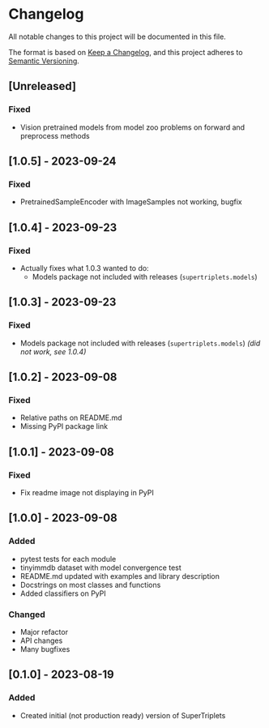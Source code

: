 # Changelog

All notable changes to this project will be documented in this file.

The format is based on [Keep a Changelog](https://keepachangelog.com/en/1.0.0/),
and this project adheres to [Semantic Versioning](https://semver.org/spec/v2.0.0.html).

<!--
Types of changes
* "Added" for new features.
* "Changed" for changes in existing functionality.
* "Deprecated" for soon-to-be removed features.
* "Removed" for now removed features.
* "Fixed" for any bug fixes.
* "Security" in case of vulnerabilities.
-->

## [Unreleased]
### Fixed
- Vision pretrained models from model zoo problems on forward and preprocess methods
## [1.0.5] - 2023-09-24
### Fixed
- PretrainedSampleEncoder with ImageSamples not working, bugfix
## [1.0.4] - 2023-09-23
### Fixed
- Actually fixes what 1.0.3 wanted to do:
    - Models package not included with releases (`supertriplets.models`)
## [1.0.3] - 2023-09-23
### Fixed
- Models package not included with releases (`supertriplets.models`) _(did not work, see 1.0.4)_
## [1.0.2] - 2023-09-08
### Fixed
- Relative paths on README.md
- Missing PyPI package link

## [1.0.1] - 2023-09-08
### Fixed
- Fix readme image not displaying in PyPI
## [1.0.0] - 2023-09-08
### Added
- pytest tests for each module
- tinyimmdb dataset with model convergence test
- README.md updated with examples and library description
- Docstrings on most classes and functions
- Added classifiers on PyPI
### Changed
- Major refactor
- API changes
- Many bugfixes
## [0.1.0] - 2023-08-19
### Added

- Created initial (not production ready) version of SuperTriplets
